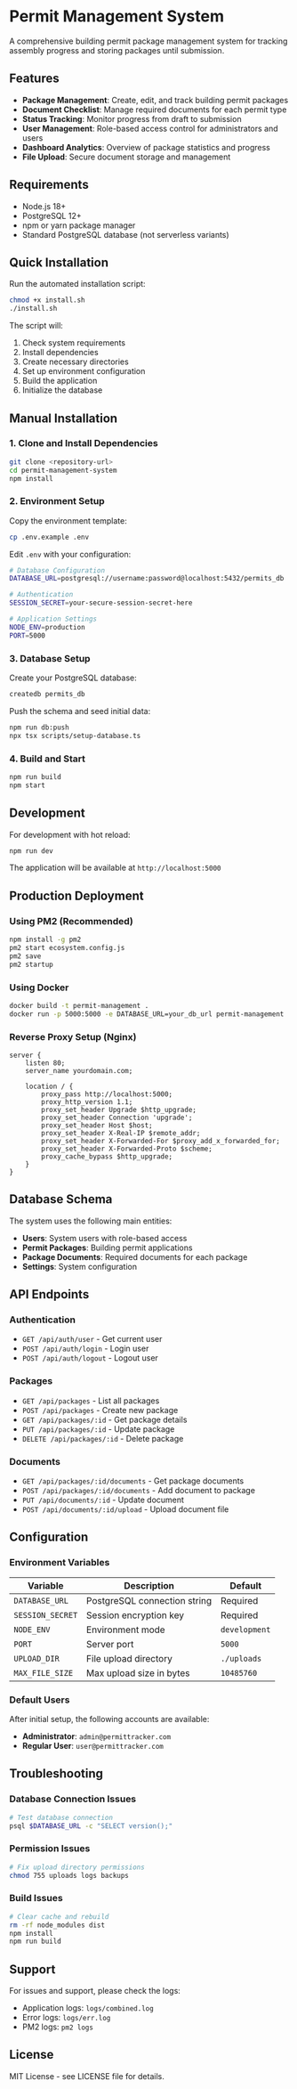# Permit Management System

A comprehensive building permit package management system for tracking assembly progress and storing packages until submission.

## Features

- **Package Management**: Create, edit, and track building permit packages
- **Document Checklist**: Manage required documents for each permit type
- **Status Tracking**: Monitor progress from draft to submission
- **User Management**: Role-based access control for administrators and users
- **Dashboard Analytics**: Overview of package statistics and progress
- **File Upload**: Secure document storage and management

## Requirements

- Node.js 18+ 
- PostgreSQL 12+
- npm or yarn package manager
- Standard PostgreSQL database (not serverless variants)

## Quick Installation

Run the automated installation script:

```bash
chmod +x install.sh
./install.sh
```

The script will:
1. Check system requirements
2. Install dependencies
3. Create necessary directories
4. Set up environment configuration
5. Build the application
6. Initialize the database

## Manual Installation

### 1. Clone and Install Dependencies

```bash
git clone <repository-url>
cd permit-management-system
npm install
```

### 2. Environment Setup

Copy the environment template:
```bash
cp .env.example .env
```

Edit `.env` with your configuration:
```bash
# Database Configuration
DATABASE_URL=postgresql://username:password@localhost:5432/permits_db

# Authentication
SESSION_SECRET=your-secure-session-secret-here

# Application Settings
NODE_ENV=production
PORT=5000
```

### 3. Database Setup

Create your PostgreSQL database:
```bash
createdb permits_db
```

Push the schema and seed initial data:
```bash
npm run db:push
npx tsx scripts/setup-database.ts
```

### 4. Build and Start

```bash
npm run build
npm start
```

## Development

For development with hot reload:
```bash
npm run dev
```

The application will be available at `http://localhost:5000`

## Production Deployment

### Using PM2 (Recommended)

```bash
npm install -g pm2
pm2 start ecosystem.config.js
pm2 save
pm2 startup
```

### Using Docker

```bash
docker build -t permit-management .
docker run -p 5000:5000 -e DATABASE_URL=your_db_url permit-management
```

### Reverse Proxy Setup (Nginx)

```nginx
server {
    listen 80;
    server_name yourdomain.com;
    
    location / {
        proxy_pass http://localhost:5000;
        proxy_http_version 1.1;
        proxy_set_header Upgrade $http_upgrade;
        proxy_set_header Connection 'upgrade';
        proxy_set_header Host $host;
        proxy_set_header X-Real-IP $remote_addr;
        proxy_set_header X-Forwarded-For $proxy_add_x_forwarded_for;
        proxy_set_header X-Forwarded-Proto $scheme;
        proxy_cache_bypass $http_upgrade;
    }
}
```

## Database Schema

The system uses the following main entities:
- **Users**: System users with role-based access
- **Permit Packages**: Building permit applications
- **Package Documents**: Required documents for each package
- **Settings**: System configuration

## API Endpoints

### Authentication
- `GET /api/auth/user` - Get current user
- `POST /api/auth/login` - Login user
- `POST /api/auth/logout` - Logout user

### Packages
- `GET /api/packages` - List all packages
- `POST /api/packages` - Create new package
- `GET /api/packages/:id` - Get package details
- `PUT /api/packages/:id` - Update package
- `DELETE /api/packages/:id` - Delete package

### Documents
- `GET /api/packages/:id/documents` - Get package documents
- `POST /api/packages/:id/documents` - Add document to package
- `PUT /api/documents/:id` - Update document
- `POST /api/documents/:id/upload` - Upload document file

## Configuration

### Environment Variables

| Variable | Description | Default |
|----------|-------------|---------|
| `DATABASE_URL` | PostgreSQL connection string | Required |
| `SESSION_SECRET` | Session encryption key | Required |
| `NODE_ENV` | Environment mode | `development` |
| `PORT` | Server port | `5000` |
| `UPLOAD_DIR` | File upload directory | `./uploads` |
| `MAX_FILE_SIZE` | Max upload size in bytes | `10485760` |

### Default Users

After initial setup, the following accounts are available:
- **Administrator**: `admin@permittracker.com`
- **Regular User**: `user@permittracker.com`

## Troubleshooting

### Database Connection Issues
```bash
# Test database connection
psql $DATABASE_URL -c "SELECT version();"
```

### Permission Issues
```bash
# Fix upload directory permissions
chmod 755 uploads logs backups
```

### Build Issues
```bash
# Clear cache and rebuild
rm -rf node_modules dist
npm install
npm run build
```

## Support

For issues and support, please check the logs:
- Application logs: `logs/combined.log`
- Error logs: `logs/err.log`
- PM2 logs: `pm2 logs`

## License

MIT License - see LICENSE file for details.